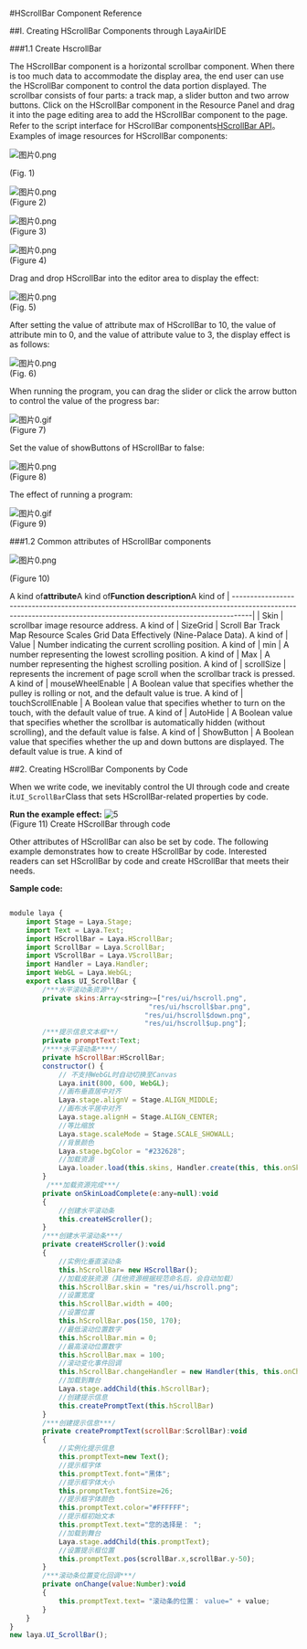 #HScrollBar Component Reference



##I. Creating HScrollBar Components through LayaAirIDE

###1.1 Create HscrollBar

The HScrollBar component is a horizontal scrollbar component.
When there is too much data to accommodate the display area, the end user can use the HScrollBar component to control the data portion displayed.
The scrollbar consists of four parts: a track map, a slider button and two arrow buttons.
Click on the HScrollBar component in the Resource Panel and drag it into the page editing area to add the HScrollBar component to the page.
Refer to the script interface for HScrollBar components[HScrollBar API](http://layaair.ldc.layabox.com/api/index.html?category=Core&class=laya.ui.HScrollBar)。
Examples of image resources for HScrollBar components:

​![图片0.png](img/1.png)<br/>

(Fig. 1)

​![图片0.png](img/2.png)<br/>
(Figure 2)

​![图片0.png](img/3.png)<br/>
(Figure 3)

​![图片0.png](img/4.png)<br/>
(Figure 4)

Drag and drop HScrollBar into the editor area to display the effect:

​![图片0.png](img/5.png)<br/>
(Fig. 5)

After setting the value of attribute max of HScrollBar to 10, the value of attribute min to 0, and the value of attribute value to 3, the display effect is as follows:

​![图片0.png](img/6.png)<br/>
(Fig. 6)

When running the program, you can drag the slider or click the arrow button to control the value of the progress bar:

​![图片0.gif](gif/1.gif)<br/>
(Figure 7)

Set the value of showButtons of HScrollBar to false:

​![图片0.png](img/7.png)<br/>
(Figure 8)

The effect of running a program:

​![图片0.gif](gif/2.gif)<br/>
(Figure 9)



 



###1.2 Common attributes of HScrollBar components

​![图片0.png](img/8.png)<br/>

(Figure 10)

A kind of**attribute**A kind of**Function description**A kind of
| -----------------------------------------------------------------------------------------------------------------------------------------------------------------|
| Skin | scrollbar image resource address. A kind of
| SizeGrid | Scroll Bar Track Map Resource Scales Grid Data Effectively (Nine-Palace Data). A kind of
| Value | Number indicating the current scrolling position. A kind of
| min | A number representing the lowest scrolling position. A kind of
| Max | A number representing the highest scrolling position. A kind of
| scrollSize | represents the increment of page scroll when the scrollbar track is pressed. A kind of
| mouseWheelEnable | A Boolean value that specifies whether the pulley is rolling or not, and the default value is true. A kind of
| touchScrollEnable | A Boolean value that specifies whether to turn on the touch, with the default value of true. A kind of
| AutoHide | A Boolean value that specifies whether the scrollbar is automatically hidden (without scrolling), and the default value is false. A kind of
| ShowButton | A Boolean value that specifies whether the up and down buttons are displayed. The default value is true. A kind of



 



##2. Creating HScrollBar Components by Code

When we write code, we inevitably control the UI through code and create it.`UI_ScrollBar`Class that sets HScrollBar-related properties by code.

**Run the example effect:**
​![5](gif/4.gif)<br/>
(Figure 11) Create HScrollBar through code

Other attributes of HScrollBar can also be set by code. The following example demonstrates how to create HScrollBar by code. Interested readers can set HScrollBar by code and create HScrollBar that meets their needs.

**Sample code:**


```javascript

module laya {
    import Stage = Laya.Stage;
    import Text = Laya.Text;
    import HScrollBar = Laya.HScrollBar;
    import ScrollBar = Laya.ScrollBar;
    import VScrollBar = Laya.VScrollBar;
    import Handler = Laya.Handler;
    import WebGL = Laya.WebGL;
    export class UI_ScrollBar {
        /***水平滚动条资源**/
        private skins:Array<string>=["res/ui/hscroll.png", 
                                  "res/ui/hscroll$bar.png", 
                                 "res/ui/hscroll$down.png",
                                 "res/ui/hscroll$up.png"];
        /***提示信息文本框**/
        private promptText:Text;        
        /****水平滚动条****/
        private hScrollBar:HScrollBar;  
        constructor() {
            // 不支持WebGL时自动切换至Canvas
            Laya.init(800, 600, WebGL);
            //画布垂直居中对齐
            Laya.stage.alignV = Stage.ALIGN_MIDDLE;
            //画布水平居中对齐
            Laya.stage.alignH = Stage.ALIGN_CENTER;
            //等比缩放
            Laya.stage.scaleMode = Stage.SCALE_SHOWALL;
            //背景颜色
            Laya.stage.bgColor = "#232628";
            //加载资源
            Laya.loader.load(this.skins, Handler.create(this, this.onSkinLoadComplete));
        }
         /***加载资源完成***/
        private onSkinLoadComplete(e:any=null):void
        {
            //创建水平滚动条
            this.createHScroller();
        }
        /***创建水平滚动条***/
        private createHScroller():void 
        {
            //实例化垂直滚动条
            this.hScrollBar= new HScrollBar();
            //加载皮肤资源（其他资源根据规范命名后，会自动加载）
            this.hScrollBar.skin = "res/ui/hscroll.png";
            //设置宽度
            this.hScrollBar.width = 400;
            //设置位置
            this.hScrollBar.pos(150, 170);
            //最低滚动位置数字
            this.hScrollBar.min = 0;
            //最高滚动位置数字
            this.hScrollBar.max = 100;
            //滚动变化事件回调
            this.hScrollBar.changeHandler = new Handler(this, this.onChange);
            //加载到舞台
            Laya.stage.addChild(this.hScrollBar);
            //创建提示信息
            this.createPromptText(this.hScrollBar)
        }        
        /***创建提示信息***/
        private createPromptText(scrollBar:ScrollBar):void
        {
            //实例化提示信息
            this.promptText=new Text();
            //提示框字体
            this.promptText.font="黑体";
            //提示框字体大小
            this.promptText.fontSize=26;
            //提示框字体颜色
            this.promptText.color="#FFFFFF";
            //提示框初始文本
            this.promptText.text="您的选择是： ";
            //加载到舞台
            Laya.stage.addChild(this.promptText);
            //设置提示框位置
            this.promptText.pos(scrollBar.x,scrollBar.y-50);
        }
        /***滚动条位置变化回调***/
        private onChange(value:Number):void 
        {
            this.promptText.text= "滚动条的位置： value=" + value;
        }
    }
}
new laya.UI_ScrollBar();
```


